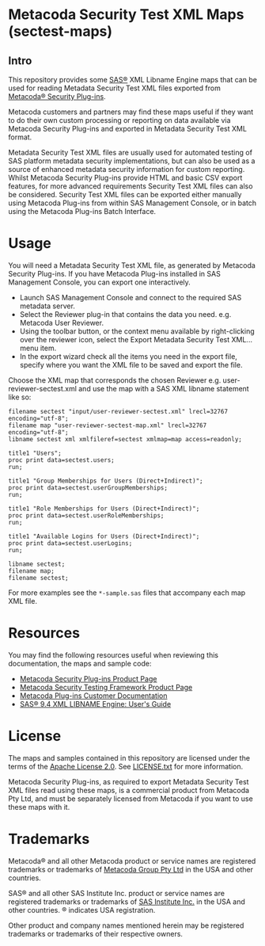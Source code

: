# Metacoda Security Test XML Maps (sectest-maps)

## Intro

This repository provides some [SAS®](https://www.sas.com/) XML Libname Engine maps that can be used
for reading Metadata Security Test XML files exported from
[Metacoda® Security Plug-ins](https://www.metacoda.com/en/products/security-plug-ins/).

Metacoda customers and partners may find these maps useful if they want to do their own custom
processing or reporting on data available via Metacoda Security Plug-ins and exported in Metadata
Security Test XML format.

Metadata Security Test XML files are usually used for automated testing of SAS platform metadata
security implementations, but can also be used as a source of enhanced metadata security
information for custom reporting. Whilst Metacoda Security Plug-ins provide HTML and basic CSV
export features, for more advanced requirements Security Test XML files can also be considered.
Security Test XML files can be exported either manually using Metacoda Plug-ins from within SAS
Management Console, or in batch using the Metacoda Plug-ins Batch Interface. 

# Usage

You will need a Metadata Security Test XML file, as generated by Metacoda Security Plug-ins.
If you have Metacoda Plug-ins installed in SAS Management Console, you can export one interactively.

* Launch SAS Management Console and connect to the required SAS metadata server.
* Select the Reviewer plug-in that contains the data you need. e.g. Metacoda User Reviewer.
* Using the toolbar button, or the context menu available by right-clicking over the reviewer icon,
  select the Export Metadata Security Test XML... menu item.
* In the export wizard check all the items you need in the export file, specify where you want the
  XML file to be saved and export the file.

Choose the XML map that corresponds the chosen Reviewer e.g. user-reviewer-sectest.xml
and use the map with a SAS XML libname statement like so:

    filename sectest "input/user-reviewer-sectest.xml" lrecl=32767 encoding="utf-8";
    filename map "user-reviewer-sectest-map.xml" lrecl=32767 encoding="utf-8";
    libname sectest xml xmlfileref=sectest xmlmap=map access=readonly;

    title1 "Users";
    proc print data=sectest.users;
    run;
 
    title1 "Group Memberships for Users (Direct+Indirect)";
    proc print data=sectest.userGroupMemberships;
    run;
 
    title1 "Role Memberships for Users (Direct+Indirect)";
    proc print data=sectest.userRoleMemberships;
    run;
 
    title1 "Available Logins for Users (Direct+Indirect)";
    proc print data=sectest.userLogins;
    run;
 
    libname sectest;
    filename map;
    filename sectest;

For more examples see the ``*-sample.sas`` files that accompany each map XML file.

# Resources

You may find the following resources useful when reviewing this documentation, the maps and sample code:

* [Metacoda Security Plug-ins Product Page](https://www.metacoda.com/en/products/security-plug-ins/)
* [Metacoda Security Testing Framework Product Page](https://www.metacoda.com/en/products/security-plug-ins/testing-framework/)
* [Metacoda Plug-ins Customer Documentation](https://support.metacoda.com/docs/plugins/v6.1/)
* [SAS® 9.4 XML LIBNAME Engine: User's Guide](https://support.sas.com/documentation/cdl/en/engxml/64990/HTML/default/viewer.htm#titlepage.htm)

# License

The maps and samples contained in this repository are licensed under the terms of the
[Apache License 2.0](https://opensource.org/licenses/Apache-2.0).
See [LICENSE.txt](LICENSE.txt) for more information.

Metacoda Security Plug-ins, as required to export Metadata Security Test XML files read using these
maps, is a commercial product from Metacoda Pty Ltd, and must be separately licensed from Metacoda
if you want to use these maps with it.

# Trademarks

Metacoda® and all other Metacoda product or service names are registered trademarks or trademarks of
[Metacoda Group Pty Ltd](https://www.metacoda.com/) in the USA and other countries.

SAS® and all other SAS Institute Inc. product or service names are registered trademarks or
trademarks of [SAS Institute Inc.](https://www.sas.com/) in the USA and other countries. ® indicates
USA registration.

Other product and company names mentioned herein may be registered trademarks or trademarks of
their respective owners.